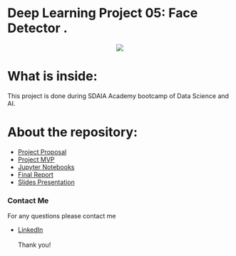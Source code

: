 
# Deep Learning Project 05: Face Detector .
<p align="center" width="100%">
<img src="https://mxface.ai/Assets/images/Face_Detection/Face-Detection.png" />
</p>

# What is inside:
This project is done during SDAIA Academy bootcamp of Data Science and AI.

# About the repository:
- [Project Proposal]()
- [Project MVP](https://github.com/halaalanzi/Face-Detector-Deep-Learning-Project/tree/main/MVP)
- [Jupyter Notebooks](https://github.com/halaalanzi/Face-Detector-Deep-Learning-Project/tree/main/Jupyter%20Notebooks)
- [Final Report]()
- [Slides Presentation]()

### Contact Me
For any questions please contact me <br/>
- [LinkedIn](https://www.linkedin.com/in/hala-alenazi-5768a8196/)
<br/><br/>
Thank you!
